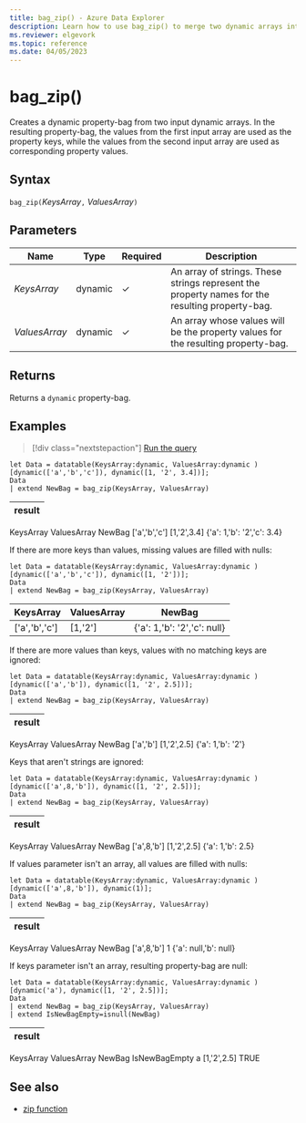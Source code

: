 ```yaml
---
title: bag_zip() - Azure Data Explorer 
description: Learn how to use bag_zip() to merge two dynamic arrays into a single property-bag of keys and values.
ms.reviewer: elgevork
ms.topic: reference
ms.date: 04/05/2023
---
```

# bag_zip()

Creates a dynamic property-bag from two input dynamic arrays. In the resulting property-bag, the values from the first input array are used as the property keys, while the values from the second input array are used as corresponding property values. 

## Syntax

`bag_zip(`*KeysArray*`,` *ValuesArray*`)`

## Parameters

|Name|Type|Required|Description|
|--|--|--|--|
| *KeysArray* | dynamic | &check; | An array of strings. These strings represent the property names for the resulting property-bag.|
| *ValuesArray* | dynamic | &check; | An array whose values will be the property values for the resulting property-bag.|

## Returns

Returns a `dynamic` property-bag.

## Examples

> [!div class="nextstepaction"]
> <a href="https://dataexplorer.azure.com/clusters/help/databases/Samples?query=H4sIAAAAAAAAA8tJLVFwSSxJVLBVSAFSJYlJOaka3qmVxY5FRYmVVgoplXmJuZnJOgphiTmlqWiimgrRvFwKQADla0SrJ6rrKKgngYhk9VhNHYSMIVDICChurGcSq8nLFWvNywWyl5erRiG1oiQ1L0XBL7XcKTEd6JCkxPT4qswChDNQbNcEAJQm8tKzAAAA" target="_blank">Run the query</a>
```kusto
let Data = datatable(KeysArray:dynamic, ValuesArray:dynamic ) [dynamic(['a','b','c']), dynamic([1, '2', 3.4])];
Data
| extend NewBag = bag_zip(KeysArray, ValuesArray)
```

|result|
|---|
KeysArray ValuesArray NewBag
['a','b','c'] [1,'2',3.4] {'a': 1,'b': '2','c': 3.4}

If there are more keys than values, missing values are filled with nulls:
<!-- csl: https://help.kusto.windows.net/Samples -->
```kusto
let Data = datatable(KeysArray:dynamic, ValuesArray:dynamic ) [dynamic(['a','b','c']), dynamic([1, '2'])];
Data
| extend NewBag = bag_zip(KeysArray, ValuesArray)
```

| KeysArray | ValuesArray | NewBag |
|--|--|--|
| ['a','b','c'] | [1,'2'] | {'a': 1,'b': '2','c': null} |

If there are more values than keys, values with no matching keys are ignored:

<!-- csl: https://help.kusto.windows.net/Samples -->
```kusto
let Data = datatable(KeysArray:dynamic, ValuesArray:dynamic ) [dynamic(['a','b']), dynamic([1, '2', 2.5])];
Data
| extend NewBag = bag_zip(KeysArray, ValuesArray)
```

|result|
|---|
KeysArray ValuesArray NewBag
['a','b'] [1,'2',2.5] {'a': 1,'b': '2'}

Keys that aren't strings are ignored:

<!-- csl: https://help.kusto.windows.net/Samples -->
```kusto
let Data = datatable(KeysArray:dynamic, ValuesArray:dynamic ) [dynamic(['a',8,'b']), dynamic([1, '2', 2.5])];
Data
| extend NewBag = bag_zip(KeysArray, ValuesArray)
```

|result|
|---|
KeysArray ValuesArray NewBag
['a',8,'b'] [1,'2',2.5] {'a': 1,'b': 2.5}

If values parameter isn't an array, all values are filled with nulls:

<!-- csl: https://help.kusto.windows.net/Samples -->
```kusto
let Data = datatable(KeysArray:dynamic, ValuesArray:dynamic ) [dynamic(['a',8,'b']), dynamic(1)];
Data
| extend NewBag = bag_zip(KeysArray, ValuesArray)
```

|result|
|---|
KeysArray ValuesArray NewBag
['a',8,'b'] 1 {'a': null,'b': null}

If keys parameter isn't an array, resulting property-bag are null:

<!-- csl: https://help.kusto.windows.net/Samples -->
```kusto
let Data = datatable(KeysArray:dynamic, ValuesArray:dynamic ) [dynamic('a'), dynamic([1, '2', 2.5])];
Data
| extend NewBag = bag_zip(KeysArray, ValuesArray)
| extend IsNewBagEmpty=isnull(NewBag)
```

|result|
|---|
KeysArray ValuesArray NewBag IsNewBagEmpty
a [1,'2',2.5]  TRUE

## See also

* [zip function](zipfunction.md)
